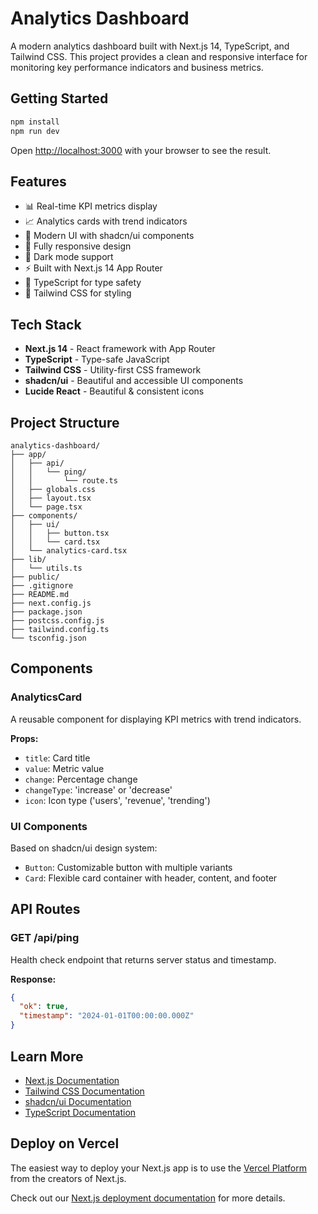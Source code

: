 # Analytics Dashboard

A modern analytics dashboard built with Next.js 14, TypeScript, and Tailwind CSS. This project provides a clean and responsive interface for monitoring key performance indicators and business metrics.

## Getting Started

```bash
npm install
npm run dev
```

Open [http://localhost:3000](http://localhost:3000) with your browser to see the result.

## Features

- 📊 Real-time KPI metrics display
- 📈 Analytics cards with trend indicators
- 🎨 Modern UI with shadcn/ui components
- 📱 Fully responsive design
- 🌙 Dark mode support
- ⚡ Built with Next.js 14 App Router
- 🔧 TypeScript for type safety
- 🎯 Tailwind CSS for styling

## Tech Stack

- **Next.js 14** - React framework with App Router
- **TypeScript** - Type-safe JavaScript
- **Tailwind CSS** - Utility-first CSS framework
- **shadcn/ui** - Beautiful and accessible UI components
- **Lucide React** - Beautiful & consistent icons

## Project Structure

```
analytics-dashboard/
├── app/
│   ├── api/
│   │   └── ping/
│   │       └── route.ts
│   ├── globals.css
│   ├── layout.tsx
│   └── page.tsx
├── components/
│   ├── ui/
│   │   ├── button.tsx
│   │   └── card.tsx
│   └── analytics-card.tsx
├── lib/
│   └── utils.ts
├── public/
├── .gitignore
├── README.md
├── next.config.js
├── package.json
├── postcss.config.js
├── tailwind.config.ts
└── tsconfig.json
```

## Components

### AnalyticsCard

A reusable component for displaying KPI metrics with trend indicators.

**Props:**
- `title`: Card title
- `value`: Metric value
- `change`: Percentage change
- `changeType`: 'increase' or 'decrease'
- `icon`: Icon type ('users', 'revenue', 'trending')

### UI Components

Based on shadcn/ui design system:
- `Button`: Customizable button with multiple variants
- `Card`: Flexible card container with header, content, and footer

## API Routes

### GET /api/ping

Health check endpoint that returns server status and timestamp.

**Response:**
```json
{
  "ok": true,
  "timestamp": "2024-01-01T00:00:00.000Z"
}
```

## Learn More

- [Next.js Documentation](https://nextjs.org/docs)
- [Tailwind CSS Documentation](https://tailwindcss.com/docs)
- [shadcn/ui Documentation](https://ui.shadcn.com)
- [TypeScript Documentation](https://www.typescriptlang.org/docs)

## Deploy on Vercel

The easiest way to deploy your Next.js app is to use the [Vercel Platform](https://vercel.com/new?utm_medium=default-template&filter=next.js&utm_source=create-next-app&utm_campaign=create-next-app-readme) from the creators of Next.js.

Check out our [Next.js deployment documentation](https://nextjs.org/docs/deployment) for more details.
